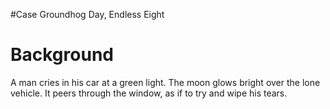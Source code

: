 #Case Groundhog Day, Endless Eight
# Background
A man cries in his car at a green light. The moon glows bright over the lone vehicle. It peers through the window, as if to try and wipe his tears. 